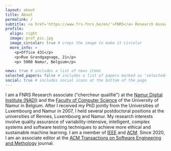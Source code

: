```yaml
---
layout: about
title: About
permalink: /
subtitle: <a href='https://www.frs-fnrs.be/en/'>FNRS</a> Research Associate at the <a href='https://www.unamur.be/en'>University of Namur</a>
profile:
  align: right
  image: prof_pic.jpg
  image_circular: true # crops the image to make it circular
  more_info: >
    <p>Office 431</p>
    <p>Rue Grandgagnage, 21</p>
    <p> 5000 Namur, Belgium</p>

news: true # includes a list of news items
selected_papers: false # includes a list of papers marked as "selected={true}"
social: true # includes social icons at the bottom of the page
---
```


I am a FNRS Research associate ("chercheur qualifié") at the [Namur Digital Institute (NADI)](https://nadi.unamur.be) and the [Faculty of Computer Science](https://www.unamur.be/en/inf) of the University of Namur in Belgium. After I received my PhD jointly from the Universities of Luxembourg and Namur in 2007, I held several postdoctoral positions at the universities of Rennes, Luxembourg and Namur. My research interests involve quality assurance of variability-intensive, intelligent, complex systems and software testing techniques to achieve more ethical and sustainable machine learning. I am a member of [IEEE](https://www.ieee.org) and [ACM](https://www.acm.org). Since 2020, I am an associate editor at the [ACM Transactions on Software Engineering and Methology](https://dl.acm.org/journal/tosem) journal.
